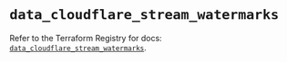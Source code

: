 # `data_cloudflare_stream_watermarks`

Refer to the Terraform Registry for docs: [`data_cloudflare_stream_watermarks`](https://registry.terraform.io/providers/cloudflare/cloudflare/5.1.0/docs/data-sources/stream_watermarks).
